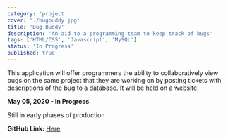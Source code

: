 ```yaml
---
category: 'project'
cover: './bugbuddy.jpg'
title: 'Bug Buddy'
description: 'An aid to a programming team to keep track of bugs'
tags: ['HTML/CSS', 'Javascript', 'MySQL']
status: 'In Progress'
published: true
---
```


This application will offer programmers the ability to collaboratively view bugs on the same project that they are working on by posting tickets with descriptions of the bug to a database. It will be held on a website.

**May 05, 2020 - In Progress**

Still in early phases of production

**GitHub Link:**
 <a href="https://github.com/ladeane00/Pandemic">Here</a>